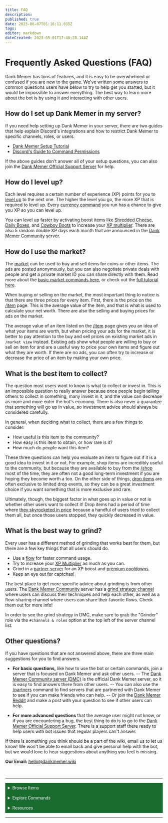 ```yaml
---
title: FAQ
description: 
published: true
date: 2023-06-07T01:16:11.035Z
tags: 
editor: markdown
dateCreated: 2023-05-01T17:48:28.144Z
---
```


# Frequently Asked Questions (FAQ)
Dank Memer has tons of features, and it is easy to be overwhelmed or confused if you are new to the game. We've written some answers to common questions users have below to try to help get you started, but it would be impossible to answer everything. The best way to learn more about the bot is by using it and interacting with other users.


## How do I set up Dank Memer in my server?
If you need help setting up Dank Memer in your server, there are two guides that help explain Discord's integrations and how to restrict Dank Memer to specific channels, roles, or users.
- <a href="https://dankmemer.lol/tutorial/set-up-dank-memer" target="_blank">Dank Memer Setup Tutorial</a>
- <a href="https://support.discord.com/hc/en-us/articles/4644915651095-Command-Permissions" target="_blank">Discord's Guide to Command Permissions</a> 

If the above guides don't answer all of your setup questions, you can also join the <a href="https://discord.gg/dankmemerbot" target="_blank">Dank Memer Official Support Server</a> for help.

## How do I level up?
Each level requires a certain number of experience (XP) points for you to <a href="/Bot-features/Currency-Commands/Advancements#LevelRewards" target="_blank">level up</a> to the next one. The higher the level you go, the more XP that is required to level up. Every <a href="/Bot-features/Currency-Commands" target="_blank">currency command</a> you run has a chance to give you XP so you can level up. 

You can level up faster by activating boost items like <a href="/Items/Power-ups#ShreddedCheese" target="_blank">Shredded Cheese</a>, <a href="/Items/Lootboxes#DailyBox" target="_blank">Daily Boxes</a>, and <a href="/Items/Collectables#CowboyBoots" target="_blank">Cowboy Boots</a> to increase your <a href="/Bot-features/Currency-Commands/Multipliers#XPMulti" target="_blank">XP multiplier</a>. There are also 5 random double XP days each month that are announced in the <a href="https://discord.gg/memers" target="_blank">Dank Memer Community</a> server.

## How do I use the market?
The <a href="https://dankmemer.lol/community/blog/new-way-to-trade" target="_blank">market</a> can be used to buy and sell items for coins or other items. The ads are posted anonymously, but you can also negotiate private deals with people and get a private market ID you can share directly with them. Read more about the <a href="https://dankmemer.lol/community/blog/new-way-to-trade" target="_blank">basic market commands here</a>, or check out the <a href="/Bot-features/Currency-Commands/Market" target="_blank">full tutorial here</a>.

When buying or selling on the market, the most important thing to notice is that there are three prices for every item. First, there is the price on the <a href="/Bot-features/Currency-Commands/Basic-Commands#Item" target="_blank">/item</a> page. This is the average value of the item, and that is what is used to calculate your net worth. There are also the selling and buying prices for ads on the market. 

The average value of an item listed on the <a href="/Bot-features/Currency-Commands/Basic-Commands#Item" target="_blank">/item</a> page gives you an idea of what your items are worth, but when pricing your ads for the market, it is better to pay attention to the buy and sell prices on existing market ads in `/market view` instead. Existing ads show what people are willing to buy or sell an item for and are a useful way to price your own items and figure out what they are worth. If there are no ads, you can often try to increase or decrease the price of an item by making your own price.

## What is the best item to collect?
The question most users want to know is what to collect or invest in. This is an impossible question to really answer because once people begin telling others to collect in something, many invest in it, and the value can decrease as more and more enter the bot's economy. There is also never a guarantee that something will go up in value, so investment advice should always be considered carefully.

In general, when deciding what to collect, there are a few things to consider:
- How useful is this item to the community?
- How easy is this item to obtain, or how rare is it?
- How much do people want this item?

These three questions can help you evaluate an item to figure out if it is a good idea to invest in it or not. For example, shop items are incredibly useful to the community, but because they are available to buy from the <a href="/Bot-features/Currency-Commands/Basic-Commands#Shop" target="_blank">/shop</a> most of the time, they are often not a good long-term investment if you are hoping they become worth a ton. On the other side of things, <a href="/Items/Drops" target="_blank">drop items</a> are often exclusive to limited drop events, so they can be a great investment choice if you want something that is more exclusive and rare. 

Ultimately, though, the biggest factor in what goes up in value or not is whether other users want to collect it! Drop items had a period of time where <a href="https://dankmemer.lol/community/blog/drop-item-lookback" target="_blank">they skyrocketed in price</a> because a handful of users tried to collect them all, but once those users stopped, they quickly decreased in value.  

## What is the best way to grind?
Every user has a different method of grinding that works best for them, but there are a few key things that all users should do.
- Use a <a href="/Bot-features/Utility-and-Config-Commands/Config-Commands#Flow" target="_blank">flow</a> for faster command usage.
- Try to increase your <a href="/Bot-features/Currency-Commands/Multipliers#XPMulti" target="_blank">XP Multiplier</a> as much as you can.
- Grind in a <a href="/About-Dank-Memer/About-the-bot#Partners" target="_blank">partner server</a> for an XP boost and <a href="/About-Dank-Memer/Premium-users#Perks" target="_blank">premium cooldowns</a>.
- Keep an eye out for captchas!

The best place to get more specific advice about grinding is from other users. The <a href="https://discord.gg/memers" target="_blank">Dank Memer Community</a> server has a <a href="https://discord.com/channels/682809584985178135/1091017663054098573" target="_blank">grind strategy channel</a> where users can discuss their techniques and  help each other, as well as a flow-sharing channel where users can share their favorite flows. Check them out for more info! 

In order to see the grind strategy in DMC, make sure to grab the "Grinder" role via the `#channels & roles` option at the top left of the server channel list.

## Other questions?
If you have questions that are not answered above, there are three main suggestions for you to find answers.

- **For basic questions,** like how to use the bot or certain commands, join a server that is focused on Dank Memer and ask other users. 
-- The <a href="https://discord.gg/memers" target="_blank">Dank Memer Community server (DMC)</a> is the official Dank Memer server, so it is easy to find answers there from other users. 
-- You can also use the <a href="/About-Dank-Memer/About-the-bot#Partners" target="_blank">/partners</a> command to find servers that are partnered with Dank Memer to see if you can make friends who can help.
-- Or join the <a href="https://www.reddit.com/r/dankmemer/" target="_blank">Dank Memer Reddit</a> and make a post with your question to see if other users can help.

- **For more advanced questions** that the average user might not know, or if you are encountering a bug, the best thing to do is to go to the <a href="https://discord.gg/dankmemerbot" target="_blank">Dank Memer Official Support Server</a>. There is a support staff there ready to help users with bot issues that regular players can't answer.


If there is something you think should be a part of the wiki, email us to let us know! We won't be able to email back and give personal help with the bot, but we would love to hear suggestions about anything you feel is missing. 

**Our Email:** <a href="mailto:hello@dankmemer.wiki" target="_blank">hello@dankmemer.wiki</a> 




<br>

---

<body>
  <details closed>
    <summary style="background-color:#196b2f; color:#F5F5F5; font: 14px Roboto; padding: 8px;">Browse Items</summary>
      <div style="text-align: center;">  
      <p style="font: 12px Roboto; padding: 0 8px 3px 8px;">
          <a href="/Items/Collectables" target="_blank">Collectables</a> &#x2022; <a href="/Items/Consumables" target="_blank">Consumables</a> &#x2022; <a href="/Items/Drops" target="_blank">Drops</a> &#x2022; <a href="/Items/Lootboxes" target="_blank">Lootboxes</a> &#x2022; <a href="/Items/Packs" target="_blank">Packs</a> &#x2022; <a href="/Items/Power-ups" target="_blank">Power-ups</a> &#x2022; <a href="/Items/Sellables" target="_blank">Sellables</a> &#x2022; <a href="/Items/Tools" target="_blank">Tools</a>
        </p>
         </div>
    </details>
</body>

<body>
  <details closed>
    <summary style="background-color:#196b2f; color:#F5F5F5; font: 14px Roboto; padding: 8px;">Explore Commands</summary>
    <details>
      <summary style="background-color:#72ad70; color:#000000; font: 12px Roboto; padding: 8px;">Currency Commands</summary>
      <div style="text-align: center;"> 
      <p style="font: 12px Roboto; padding: 0 8px 3px 8px;"> <a href="/Bot-features/Currency-Commands/Achievements" target="_blank">Achievements</a> &#x2022; <a href="/Bot-features/Currency-Commands/Advancements" target="_blank">Advancements - (</a> <a href="/Bot-features/Currency-Commands/Advancements#LevelRewards" target="_blank">Levels</a>, <a href="/Bot-features/Currency-Commands/Advancements#Omega" target="_blank">Omega</a>, <a href="/Bot-features/Currency-Commands/Advancements#Prestige" target="_blank">Prestige</a>, <a href="/Bot-features/Currency-Commands/Advancements/Upgrades" target="_blank">Upgrades</a>, <a href="/Bot-features/Currency-Commands/Advancements#Vote" target="_blank"> Vote</a>) <br> <a href="/Bot-features/Currency-Commands/Adventure" target="_blank">Adventure</a> &#x2022; <a href="/Bot-features/Currency-Commands/Badges" target="_blank">Badges</a> &#x2022; <a href="/Bot-features/Currency-Commands/Basic-Commands#Balance" target="_blank">Balance</a> &#x2022; <a href="/Bot-features/Currency-Commands/Rob-and-Heist#Bankrob" target="_blank">Bankrob</a> &#x2022; <a href="/Bot-features/Currency-Commands/Grind-Commands#Beg" target="_blank">Beg</a> &#x2022; <a href="/Bot-features/Currency-Commands/Bundles" target="_blank">Bundles</a> &#x2022; <a href="/Bot-features/Fun-Games-Image/Fun-and-Images#Compare" target="_blank">Compare</a> &#x2022; <a href="/Bot-features/Currency-Commands/Basic-Commands#Craft" target="_blank">Craft</a> &#x2022; <a href="/Bot-features/Currency-Commands/Grind-Commands#Crime" target="_blank">Crime</a> <br><a href="/Bot-features/Currency-Commands/Basic-Commands#Currencylog" target="_blank">Currencylog</a> &#x2022; <a href="/Bot-features/Currency-Commands/Basic-Commands#Daily" target="_blank">Daily</a> &#x2022; <a href="/Bot-features/Currency-Commands/Basic-Commands#Deposit" target="_blank">Deposit</a> &#x2022; <a href="/Bot-features/Currency-Commands/Grind-Commands#Dig" target="_blank">Dig</a> &#x2022; <a href="/Items/Drops" target="_blank">Drops</a> &#x2022; <a href="/Bot-features/Currency-Commands/Farm" target="_blank">Farm</a> &#x2022; <a href="/Bot-features/Currency-Commands/Grind-Commands#Fish" target="_blank">Fish</a> &#x2022; <a href="/Bot-features/Currency-Commands/Friends" target="_blank">Friends</a> &#x2022; <a href="/Bot-features/Currency-Commands/Serverevents-and-Giveaways#Giveaways" target="_blank">Giveaway</a> &#x2022; <a href="/Bot-features/Currency-Commands/Grind-Commands#Highlow" target="_blank">Highlow</a> <br> <a href="/Bot-features/Currency-Commands/Grind-Commands#Hunt" target="_blank">Hunt</a> &#x2022; <a href="/Bot-features/Currency-Commands/Basic-Commands#Inventory" target="_blank">Inventory</a> &#x2022; <a href="/Bot-features/Currency-Commands/Basic-Commands#Item" target="_blank">Item</a> &#x2022; <a href="/Bot-features/Currency-Commands/Leaderboards" target="_blank">Leaderboard</a> &#x2022; <a href="/Bot-features/Currency-Commands/Lotteries" target="_blank">Lottery</a> &#x2022; <a href="/Bot-features/Currency-Commands/Market" target="_blank">Market</a> &#x2022; <a href="/Bot-features/Currency-Commands/Marriage" target="_blank">Marriage</a> &#x2022; <a href="/Bot-features/Currency-Commands/Advancements/Upgrades#Monthly" target="_blank">Monthly</a> <br> <a href="/Bot-features/Currency-Commands/Multipliers" target="_blank">Multipliers</a> &#x2022; <a href="/Bot-features/Currency-Commands/Basic-Commands#Notifications" target="_blank">Notifications</a> &#x2022; <a href="/Bot-features/Currency-Commands/Pets" target="_blank">Pets</a>  &#x2022; <a href="/Bot-features/Currency-Commands/Grind-Commands#Postmemes" target="_blank">Postmemes</a> &#x2022; <a href="/Bot-features/Currency-Commands/Basic-Commands/Profile" target="_blank">Profile</a> &#x2022; <a href="/Bot-features/Currency-Commands/Quests" target="_blank">Quests</a> &#x2022; <a href="/Bot-features/Currency-Commands/Basic-Commands#Remove" target="_blank">Remove</a> &#x2022; <a href="/Bot-features/Currency-Commands/Rob-and-Heist#Rob" target="_blank">Rob</a> <br> <a href="/Bot-features/Currency-Commands/Grind-Commands#Scratch" target="_blank">Scratch</a> &#x2022; <a href="/Bot-features/Currency-Commands/Grind-Commands#Search" target="_blank">Search</a> &#x2022; <a href="/Bot-features/Currency-Commands/Serverevents-and-Giveaways#Serverevents" target="_blank">Serverevents</a> &#x2022; <a href="/Bot-features/Currency-Commands/Basic-Commands#Shop" target="_blank">Shop</a> &#x2022; <a href="/Bot-features/Currency-Commands/Basic-Commands/Profile#Showcase" target="_blank">Showcase</a> &#x2022; <a href="/Bot-features/Currency-Commands/Skins" target="_blank">Skins</a> &#x2022; <a href="/Bot-features/Currency-Commands/Grind-Commands#Stream" target="_blank">Stream</a> &#x2022; <a href="/Bot-features/Utility-and-Config-Commands/Utility-Commands#Taxcalc" target="_blank">Taxcalc</a> <br> <a href="/Bot-features/Currency-Commands/Basic-Commands/Profile#Titles" target="_blank">Title</a> &#x2022; <a href="/Bot-features/Currency-Commands/Basic-Commands#Use" target="_blank">Use</a> &#x2022; <a href="/Bot-features/Currency-Commands/Basic-Commands#Vacation" target="_blank">Vacation</a> &#x2022; <a href="/Bot-features/Fun-Games-Image/Games-and-Wagers#Wagers" target="_blank">Wager</a> &#x2022; <a href="/About-Dank-Memer/Premium-users#Weekly" target="_blank">Weekly</a> &#x2022; <a href="/Bot-features/Currency-Commands/Basic-Commands#Withdraw" target="_blank">Withdraw</a> &#x2022; <a href="/Bot-features/Currency-Commands/Work" target="_blank">Work</a> </p>
      </div>
    </details>
    <details>
      <summary style="background-color:#72ad70; color:#000000; font: 12px Roboto; padding: 8px;">Fun, Game, and Image Commands</summary>
      <div style="text-align: center;"> 
      <p style="font: 12px Roboto; padding: 0 8px 3px 8px;"><a href="/Bot-features/Fun-Games-Image/Fun-and-Images#Ball" target="_blank">8ball</a> &#x2022; <a href="/Bot-features/Fun-Games-Image/Fun-and-Images#Animals" target="_blank">Animals</a> &#x2022;  <a href="/Bot-features/Fun-Games-Image/Fun-and-Images#Clap" target="_blank">Clap</a> &#x2022; <a href="/Bot-features/Fun-Games-Image/Games-and-Wagers#Fight" target="_blank">Fight</a> &#x2022; <a href="/Bot-features/Fun-Games-Image/Games-and-Wagers#Games" target="_blank">Game</a> &#x2022; <a href="/Bot-features/Fun-Games-Image/Fun-and-Images#Image" target="_blank">Image</a> &#x2022;  <a href="/Bot-features/Fun-Games-Image/Fun-and-Images#Meme" target="_blank">Meme</a> &#x2022;  <a href="/Bot-features/Fun-Games-Image/Fun-and-Images#Rate" target="_blank">Rate</a> &#x2022; <a href="/Bot-features/Fun-Games-Image/Fun-and-Images#Trivia" target="_blank">Trivia</a> &#x2022;  <a href="/Bot-features/Fun-Games-Image/Fun-and-Images#Xkcd" target="_blank">Xkcd</a> </p>
      </div>
    </details>
    <details>
      <summary style="background-color:#72ad70; color:#000000; font: 12px Roboto,sans-serif; padding: 8px;">Utility and Config Commands</summary>
      <div style="text-align: center;"> 
      <p style="font: 12px Roboto; padding: 0 8px 3px 8px;">
        <a href="/Bot-features/Utility-and-Config-Commands/Config-Commands#Alert" target="_blank">Alert</a> &#x2022; <a href="/Bot-features/Utility-and-Config-Commands/Config-Commands#Audit" target="_blank">Audit</a> &#x2022; <a href="/Bot-features/Utility-and-Config-Commands/Config-Commands#Automeme" target="_blank">Automeme</a> &#x2022; <a href="/Bot-features/Utility-and-Config-Commands/Config-Commands#Block" target="_blank">Block</a> &#x2022; <a href="/Bot-features/Utility-and-Config-Commands/Config-Commands#Disableuse" target="_blank">Disableuse</a> &#x2022; <a href="/Bot-features/Utility-and-Config-Commands/Config-Commands#Flow" target="_blank">Flow</a> &#x2022; <a href="/Resources/help" target="_blank">Help</a> &#x2022; <a href="/Bot-features/Utility-and-Config-Commands/Utility-Commands#Invite" target="_blank">Invite</a> &#x2022; <a href="/About-Dank-Memer/About-the-bot#Partners" target="_blank">Partners</a> &#x2022; <a href="/Bot-features/Utility-and-Config-Commands/Utility-Commands#Ping" target="_blank">Ping</a> <br> <a href="/About-Dank-Memer/Premium-users#PremiumCommands" target="_blank">Premium</a> &#x2022; <a href="/Bot-features/Utility-and-Config-Commands/Utility-Commands#Reminders" target="_blank">Reminder</a> &#x2022; <a href="/Resources/Reports-and-appeals" target="_blank">Report</a> &#x2022; <a href="/Bot-features/Utility-and-Config-Commands/Utility-Commands#Reset" target="_blank">Resetmydata</a> &#x2022; <a href="/Bot-features/Utility-and-Config-Commands/Config-Commands#ServerSettings" target="_blank">Serversettings</a> &#x2022; <a href="/Bot-features/Utility-and-Config-Commands/Config-Commands#Settings" target="_blank">Settings</a> &#x2022; <a href="/Bot-features/Utility-and-Config-Commands/Utility-Commands#Usage" target="_blank">Usage</a> &#x2022; <a href="/About-Dank-Memer/Vote" target="_blank">Vote</a></p>
      </div>
    </details>
  </details>
</body>
    
    


<body>
  <details closed>
    <summary style="background-color:#196b2f; color:#F5F5F5; font: 14px Roboto, sans-serif; padding: 8px;">Resources</summary>
      <div style="text-align: center;">  
      <p style="font: 12px Roboto, sans-serif; padding: 0 8px 3px 8px;"><a href="/Resources/FAQ" target="_blank">Frequently Asked Questions (FAQ) </a> &#x2022;  <a href="/About-Dank-Memer/Bot-rules" target="_blank">Bot Rules</a> &#x2022; <a href="/Resources/Bot-tutorials" target="_blank">Bot Tutorials</a> <br> <a href="/Resources/Changelog" target="_blank">Changelog</a> &#x2022; <a href="/Resources/Community-made-tools" target="_blank">Community Made Tools</a> <br> <a href="/Resources/Dank-Blog" target="_blank">Dank Blog</a> &#x2022; <a href="/Resources/help" target="_blank">Help Commands</a> &#x2022; <a href="/Resources/Reports-and-appeals" target="_blank">Reports and Appeals</a>
        </p>
         </div>
    </details>
</body>

---
